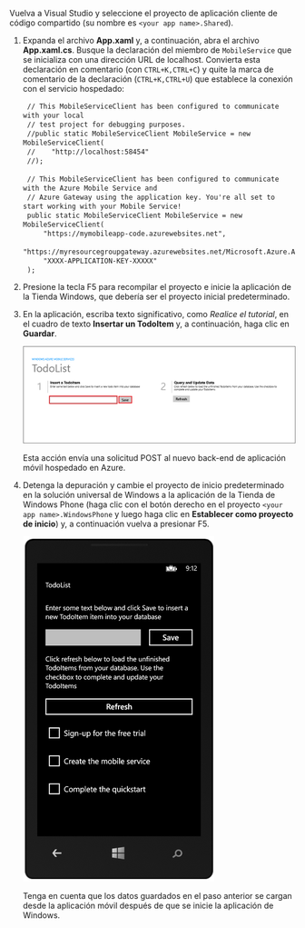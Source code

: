 
Vuelva a Visual Studio y seleccione el proyecto de aplicación cliente de código compartido (su nombre es `<your app name>.Shared`).

1. Expanda el archivo **App.xaml** y, a continuación, abra el archivo **App.xaml.cs**. Busque la declaración del miembro de `MobileService` que se inicializa con una dirección URL de localhost. Convierta esta declaración en comentario (con `CTRL+K,CTRL+C`) y quite la marca de comentario de la declaración (`CTRL+K,CTRL+U`) que establece la conexión con el servicio hospedado:

        // This MobileServiceClient has been configured to communicate with your local
        // test project for debugging purposes.
        //public static MobileServiceClient MobileService = new MobileServiceClient(
        //    "http://localhost:58454"
        //);

        // This MobileServiceClient has been configured to communicate with the Azure Mobile Service and
        // Azure Gateway using the application key. You're all set to start working with your Mobile Service!
        public static MobileServiceClient MobileService = new MobileServiceClient(
            "https://mymobileapp-code.azurewebsites.net",
            "https://myresourcegroupgateway.azurewebsites.net/Microsoft.Azure.AppService.ApiApps.Gateway",
            "XXXX-APPLICATION-KEY-XXXXX"
        );

2. Presione la tecla F5 para recompilar el proyecto e inicie la aplicación de la Tienda Windows, que debería ser el proyecto inicial predeterminado.

2. En la aplicación, escriba texto significativo, como *Realice el tutorial*, en el cuadro de texto **Insertar un TodoItem** y, a continuación, haga clic en **Guardar**.

	![](./media/app-service-mobile-windows-universal-test-app-preview/mobile-quickstart-startup.png)

	Esta acción envía una solicitud POST al nuevo back-end de aplicación móvil hospedado en Azure.

3. Detenga la depuración y cambie el proyecto de inicio predeterminado en la solución universal de Windows a la aplicación de la Tienda de Windows Phone (haga clic con el botón derecho en el proyecto `<your app name>.WindowsPhone` y luego haga clic en **Establecer como proyecto de inicio**) y, a continuación vuelva a presionar F5.

	![](./media/app-service-mobile-windows-universal-test-app-preview/mobile-quickstart-completed-wp8.png)

	Tenga en cuenta que los datos guardados en el paso anterior se cargan desde la aplicación móvil después de que se inicie la aplicación de Windows.

<!---HONumber=Oct15_HO3-->